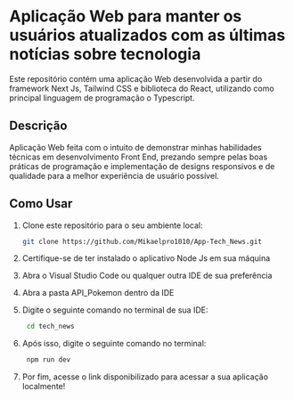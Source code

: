 # Aplicação Web para manter os usuários atualizados com as últimas notícias sobre tecnologia
Este repositório contém uma aplicação Web desenvolvida a partir do framework Next Js, Tailwind CSS e biblioteca do React, utilizando como principal linguagem de programação o Typescript.

## Descrição
Aplicação Web feita com o intuito de demonstrar minhas habilidades técnicas em desenvolvimento Front End, prezando sempre pelas boas práticas de programação e implementação de designs responsivos e de qualidade para a melhor experiência de usuário possível.

## Como Usar

1. Clone este repositório para o seu ambiente local:

    ```bash
    git clone https://github.com/Mikaelpro1010/App-Tech_News.git
    ```
2. Certifique-se de ter instalado o aplicativo Node Js em sua máquina

3. Abra o Visual Studio Code ou qualquer outra IDE de sua preferência
   
4. Abra a pasta API_Pokemon dentro da IDE
   
5. Digite o seguinte comando no terminal de sua IDE:
   ```bash
    cd tech_news
    ```
6. Após isso, digite o seguinte comando no terminal:
   ```bash
    npm run dev
    ```
7. Por fim, acesse o link disponibilizado para acessar a sua aplicação localmente!

